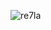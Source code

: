 ![re7la](https://github.com/aabdelgowad943/asr/assets/131953551/ab418f35-97f9-4d21-85c9-b28949ff02c1)
